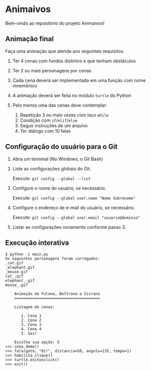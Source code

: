 # Animaivos

Bem-vindo ao repositório do projeto Animaivos!

## Animação final

Faça uma animação que atenda aos seguintes requisitos:

1. Ter 4 cenas com fundos distintos e que tenham obstáculos
2. Ter 2 ou mais personagens por cenas
3. Cada cena deverá ser implementada em uma função com nome mnemônico
4. A animação deverá ser feita no módulo `turtle` do Python
5. Pelo menos uma das cenas deve contemplar:

   1. Repetição 3 ou mais vezes com laço `while`
   2. Condição com `if`/`elif`/`else`
   3. Seguir instruções de um arquivo
   4. Ter diálogo com 10 falas

## Configuração do usuário para o Git

1. Abra um terminal (No Windows, o Git Bash)
2. Liste as configurações globais do Git.
   
   Execute: `git config --global --list`
   
3. Configure o nome do usuário, se necessário.
   
   Execute: `git config --global user.name "Nome Sobrenome"`

4. Configure o endereço de e-mail do usuário, se necessário.
  
   Execute: `git config --global user.email "usuario@dominio"`

5. Listar as configurações novamente conforme passo 3.

## Execução interativa

```
$ python -i main.py 
Os seguintes personagens foram carregados:
_cat.gif
_elephant.gif
_mouse.gif
cat_.gif
elephant_.gif
mouse_.gif

    Animação de Fulano, Beltrano e Sicrano
    ======================================

    Listagem de cenas:

       1. Cena 1
       2. Cena 2
       3. Cena 3
       4. Cena 4
       5. Sair

    Escolha sua opção: 5
>>> cena_demo()
>>> fala(gato, "Oi!", distancia=50, angulo=135, tempo=1)
>>> habilita_clique()
>>> turtle.exitonclick()
>>> exit()
```
